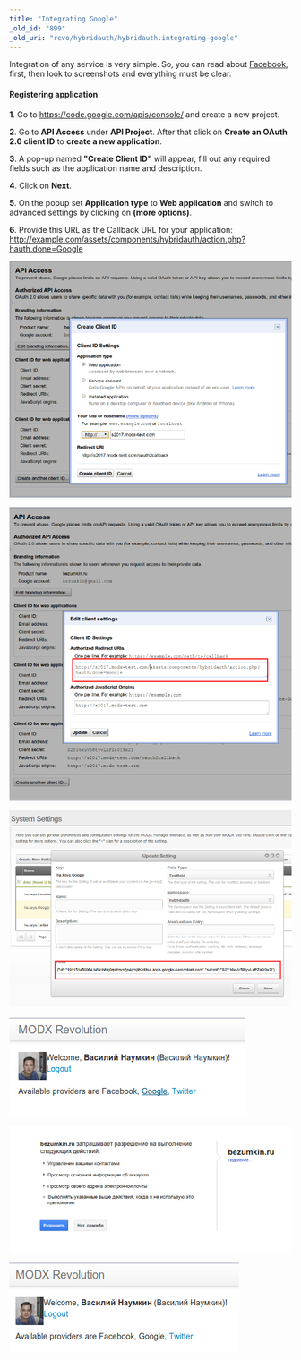 ```yaml
---
title: "Integrating Google"
_old_id: "899"
_old_uri: "revo/hybridauth/hybridauth.integrating-google"
---
```


Integration of any service is very simple. So, you can read about [Facebook](http://rtfm.modx.com/display/ADDON/HybridAuth.Integrating+Facebook), first, then look to screenshots and everything must be clear.

#### Registering application

**1**. Go to <https://code.google.com/apis/console/> and create a new project.

**2**. Go to **API Access** under **API Project**. After that click on **Create an OAuth 2.0 client ID** to **create a new application**.

**3**. A pop-up named **"Create Client ID"** will appear, fill out any required fields such as the application name and description.

**4**. Click on **Next**.

**5**. On the popup set **Application type** to **Web application** and switch to advanced settings by clicking on **(more options)**.

**6**. Provide this URL as the Callback URL for your application: <http://example.com/assets/components/hybridauth/action.php?hauth.done=Google>

![](ha_gg1.png) 

![](ha_gg2.png) 

![](ha_gg3.png)

![](ha_gg4.png) 

![](ha_gg5.png) 

![](ha_gg6.png)

